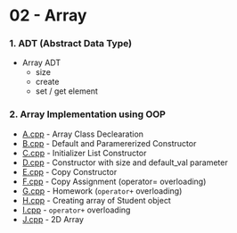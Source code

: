 # 02 - Array 

### 1. ADT (Abstract Data Type)
- Array ADT
    - size
    - create 
    - set / get element

### 2. Array Implementation using OOP
- [A.cpp](A.cpp) - Array Class Declearation 
- [B.cpp](B.cpp) - Default and Paramererized Constructor 
- [C.cpp](C.cpp) - Initializer List Constructor
- [D.cpp](D.cpp) - Constructor with size and default_val parameter
- [E.cpp](E.cpp) - Copy Constructor 
- [F.cpp](F.cpp) - Copy Assignment (operator= overloading)
- [G.cpp](G.cpp) - Homework (`operator+` overloading)
- [H.cpp](H.cpp) - Creating array of Student object
- [I.cpp](I.cpp) - `operator+` overloading
- [J.cpp](J.cpp) - 2D Array
